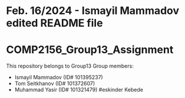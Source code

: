 # Feb. 16/2024 - Ismayil Mammadov edited README file
# COMP2156_Group13_Assignment
This repository belongs to Group13 
Group members:
- Ismayil Mammadov (ID# 101395237)
- Tom Seitkhanov   (ID# 101372607)
- Muhammad Yasir   (ID# 101321479)
#eskinder Kebede
